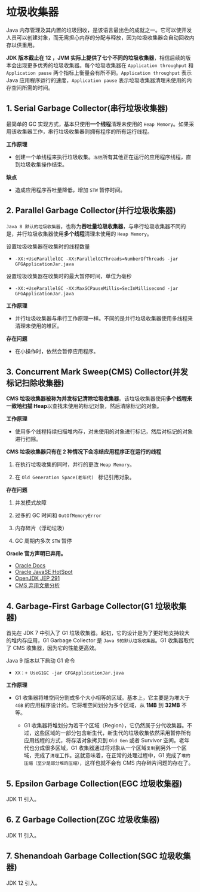 # 垃圾收集器

Java 内存管理及其内置的垃圾回收，是该语言最出色的成就之一。它可以使开发人员可以创建对象，而无需担心内存的分配与释放，因为垃圾收集器会自动回收内存以供重用。

**JDK 版本截止在 12 ，JVM 实际上提供了七个不同的垃圾收集器**，相信后续的版本会出现更多优秀的垃圾收集器。每个垃圾收集器在 `Application throughput` 和 `Application pause` 两个指标上衡量会有所不同。`Application throughput`  表示 Java 应用程序运行的速度，`Application pause` 表示垃圾收集器清理未使用的内存空间所需的时间。

## 1. Serial Garbage Collector(串行垃圾收集器)

最简单的 GC 实现方式，基本只使用**一个线程**清理未使用的 `Heap Memory`。如果采用该收集器工作，串行垃圾收集器则拥有程序的所有运行线程。

**工作原理**

-   创建一个单线程来执行垃圾收集。`冻结`所有其他正在运行的应用程序线程，直到垃圾收集操作结束。

**缺点**

-   造成应用程序吞吐量降低，增加 `STW` 暂停时间。

## 2. Parallel Garbage Collector(并行垃圾收集器)

`Java 8 默认的垃圾收集器`，也称为**吞吐量垃圾收集器**，与串行垃圾收集器不同的是，并行垃圾收集器使用**多个线程**清理未使用的 `Heap Memory`。

设置垃圾收集器在收集时的线程数量

-   `-XX:+UseParallelGC -XX:ParallelGCThreads=NumberOfThreads -jar GFGApplicationJar.java`

设置垃圾收集器在收集时的最大暂停时间，单位为毫秒

-   `-XX:+UseParallelGC -XX:MaxGCPauseMillis=SecInMillisecond -jar GFGApplicationJar.java`

**工作原理**

-   并行垃圾收集器与串行工作原理一样。不同的是并行垃圾收集器使用多线程来清理未使用的堆区。

**存在问题**

-   在小操作时，依然会暂停应用程序。

## 3. Concurrent Mark Sweep(CMS) Collector(并发标记扫除收集器)

**CMS 垃圾收集器被称为并发标记清除垃圾收集器**。该垃圾收集器使用**多个线程来一致地扫描 Heap**以查找未使用的标记对象，然后清除标记的对象。

**工作原理**

-   使用多个线程持续扫描堆内存，对未使用的对象进行标记，然后对标记的对象进行扫除。

**CMS 垃圾收集器只有在 2 种情况下会冻结应用程序正在运行的线程**

1.  在执行垃圾收集的同时，并行的更改 `Heap Memory`。

2.  在 `Old Generation Space(老年代) ` 标记引用对象。

**存在问题**

1.  并发模式故障

2.  过多的 GC 时间和 `OutOfMemoryError`

3.  内存碎片（浮动垃圾）

4.  GC 周期内多次 `STW` 暂停

**Oracle 官方声明已弃用。**

-   [Oracle Docs](https://docs.oracle.com/javase/8/docs/technotes/guides/vm/gctuning/cms.html)
-   [Oracle JavaSE HotSpot](https://docs.oracle.com/en/java/javase/11/gctuning/concurrent-mark-sweep-cms-collector.html#GUID-FF8150AC-73D9-4780-91DD-148E63FA1BFF)
-   [OpenJDK  JEP 291](https://openjdk.java.net/jeps/291)
-   [CMS 弃用文章分析](https://www.linkedin.com/pulse/jvm-why-cms-garbage-collector-deprecating-kunal-saxena)

## 4. Garbage-First Garbage Collector(G1 垃圾收集器)

首先在 JDK 7 中引入了 G1 垃圾收集器。起初，它的设计是为了更好地支持较大的堆内存应用，G1 Garbage Collector 是 `Java 9的默认垃圾收集器`。G1 收集器取代了 CMS 收集器，因为它的性能更高效。

Java 9 版本以下启动 G1 命令

-   `XX：+ UseG1GC -jar GFGApplicationJar.java`

**工作原理**

-   G1 收集器将堆空间分割成多个大小相等的区域。基本上，它主要是为堆大于 `4GB` 的应用程序设计的。它将堆空间划分为多个区域，从 **1MB** 到 **32MB** 不等。
  
    -   G1 收集器将堆划分为若干个区域（Region），它仍然属于分代收集器。不过，这些区域的一部分包含新生代，新生代的垃圾收集依然采用暂停所有应用线程的方式，将存活对象拷贝到 `Old Gen` 或者 Survivor 空间。老年代也分成很多区域，G1 收集器通过将对象从一个区域`复制`到另外一个区域，完成了`清理`工作。这就意味着，在正常的处理过程中，G1 完成了`堆的压缩（至少是部分堆的压缩）`，这样也就不会有 CMS 内存碎片问题的存在了。

## 5. Epsilon Garbage Collection(EGC 垃圾收集器)

JDK 11 引入。

## 6. Z Garbage Collection(ZGC 垃圾收集器)

JDK 11 引入。

## 7. Shenandoah Garbage Collection(SGC 垃圾收集器)

JDK 12 引入。
